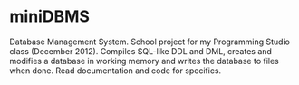 miniDBMS
========

Database Management System. School project for my Programming Studio class (December 2012). Compiles SQL-like DDL and DML, creates and modifies a database in working memory and writes the database to files when done.
Read documentation and code for specifics.
